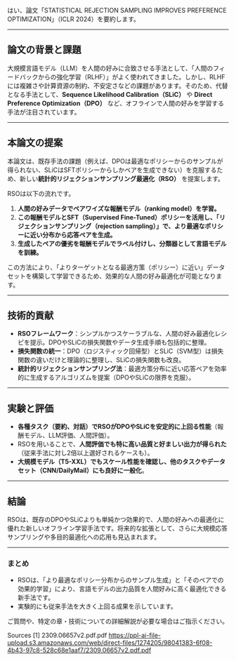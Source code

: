 <!-- META
{"title":"STATISTICAL REJECTION SAMPLING IMPROVES PREFERENCE OPTIMIZATION","link":"https://arxiv.org/pdf/2309.06657","media":"academic","tags":["preference",""],"short":{"en":"RSO: learn preference from pairwise feedback for LLM","ja":"RSO: ペア比較から嗜好学習してLLMを強化する"},"importance":3,"hasPage":true,"createdAt":1744805835.145,"updatedAt":1745880501.356,"filename":"1744805835"}
META -->

はい、論文「STATISTICAL REJECTION SAMPLING IMPROVES PREFERENCE OPTIMIZATION」（ICLR 2024）を要約します。

---

## 論文の背景と課題

大規模言語モデル（LLM）を人間の好みに合致させる手法として、「人間のフィードバックからの強化学習（RLHF）」がよく使われてきました。しかし、RLHFには複雑さや計算資源の制約、不安定さなどの課題があります。そのため、代替となる手法として、**Sequence Likelihood Calibration（SLiC）** や **Direct Preference Optimization（DPO）** など、オフラインで人間の好みを学習する手法が注目されています。

---

## 本論文の提案

本論文は、既存手法の課題（例えば、DPOは最適なポリシーからのサンプルが得られない、SLiCはSFTポリシーからしかペアを生成できない）を克服するため、新しい**統計的リジェクションサンプリング最適化（RSO）** を提案します。

RSOは以下の流れです。

1. **人間の好みデータでペアワイズな報酬モデル（ranking model）を学習。**
2. **この報酬モデルとSFT（Supervised Fine-Tuned）ポリシーを活用し、「リジェクションサンプリング（rejection sampling）」で、より最適なポリシーに近い分布から応答ペアを生成。**
3. **生成したペアの優劣を報酬モデルでラベル付けし、分類器として言語モデルを訓練。**

この方法により、「よりターゲットとなる最適方策（ポリシー）に近い」データセットを構築して学習できるため、効果的な人間の好み最適化が可能となります。

---

## 技術的貢献

- **RSOフレームワーク**：シンプルかつスケーラブルな、人間の好み最適化レシピを提示。DPOやSLiCの損失関数やデータ生成手順も包括的に整理。
- **損失関数の統一**：DPO（ロジスティック回帰型）とSLiC（SVM型）は損失関数の違いだけと理論的に整理し、SLiCの損失関数も改良。
- **統計的リジェクションサンプリング法**：最適方策分布に近い応答ペアを効率的に生成するアルゴリズムを提案（DPOやSLiCの限界を克服）。

---

## 実験と評価

- **各種タスク（要約、対話）でRSOがDPOやSLiCを安定的に上回る性能**（報酬モデル、LLM評価、人間評価）。
- RSOを用いることで、**人間評価でも特に高い品質と好ましい出力が得られた**（従来手法に対し2倍以上選好されるケースも）。
- **大規模モデル（T5-XXL）でもスケール性能を確認し、他のタスクやデータセット（CNN/DailyMail）にも良好に一般化**。

---

## 結論

RSOは、既存のDPOやSLiCよりも単純かつ効果的で、人間の好みへの最適化に優れた新しいオフライン学習手法です。将来的な拡張として、さらに大規模応答サンプリングや多目的最適化への応用も見込まれます。

---

### まとめ
- RSOは、「より最適なポリシー分布からのサンプル生成」と「そのペアでの効果的学習」により、言語モデルの出力品質を人間好みに高く最適化できる新手法です。
- 実験的にも従来手法を大きく上回る成果を示しています。

ご質問や、特定の章・技術についての詳細解説が必要な場合はご指示ください。

Sources
[1] 2309.06657v2.pdf.pdf https://ppl-ai-file-upload.s3.amazonaws.com/web/direct-files/1274205/98041383-6f08-4b43-97c8-528c68e1aaf7/2309.06657v2.pdf.pdf

